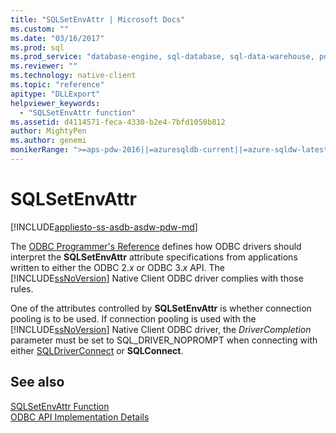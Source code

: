 ```yaml
---
title: "SQLSetEnvAttr | Microsoft Docs"
ms.custom: ""
ms.date: "03/16/2017"
ms.prod: sql
ms.prod_service: "database-engine, sql-database, sql-data-warehouse, pdw"
ms.reviewer: ""
ms.technology: native-client
ms.topic: "reference"
apitype: "DLLExport"
helpviewer_keywords: 
  - "SQLSetEnvAttr function"
ms.assetid: d4114571-feca-4330-b2e4-7bfd1050b812
author: MightyPen
ms.author: genemi
monikerRange: ">=aps-pdw-2016||=azuresqldb-current||=azure-sqldw-latest||>=sql-server-2016||=sqlallproducts-allversions||>=sql-server-linux-2017||=azuresqldb-mi-current"
---
```

# SQLSetEnvAttr
[!INCLUDE[appliesto-ss-asdb-asdw-pdw-md](../../includes/appliesto-ss-asdb-asdw-pdw-md.md)]

  The [ODBC Programmer's Reference](https://go.microsoft.com/fwlink/?LinkId=45250) defines how ODBC drivers should interpret the **SQLSetEnvAttr** attribute specifications from applications written to either the ODBC 2.*x* or ODBC 3.*x* API. The [!INCLUDE[ssNoVersion](../../includes/ssnoversion-md.md)] Native Client ODBC driver complies with those rules.  
  
 One of the attributes controlled by **SQLSetEnvAttr** is whether connection pooling is to be used. If connection pooling is used with the [!INCLUDE[ssNoVersion](../../includes/ssnoversion-md.md)] Native Client ODBC driver, the *DriverCompletion* parameter must be set to SQL_DRIVER_NOPROMPT when connecting with either [SQLDriverConnect](../../relational-databases/native-client-odbc-api/sqldriverconnect.md) or **SQLConnect**.  
  
## See also  
 [SQLSetEnvAttr Function](https://go.microsoft.com/fwlink/?LinkId=59369)   
 [ODBC API Implementation Details](../../relational-databases/native-client-odbc-api/odbc-api-implementation-details.md)  
  
  
